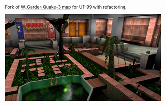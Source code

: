 Fork of [W_Garden Quake-3 map](https://github.com/Aminuxer/Quake3-Maps/tree/master/W_Garden) for UT-99 with refactoring.

![Dm-W-Garden-2025](https://raw.githubusercontent.com/Aminuxer/UT99-Maps/refs/heads/main/W-Garden-2025/DM-W-Garden-2025.jpg)


